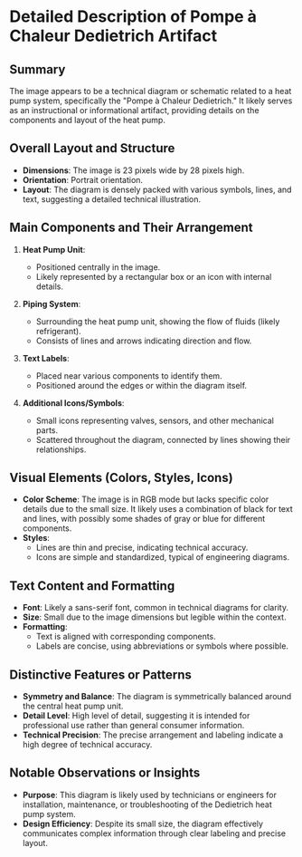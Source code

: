 # Detailed Description of Pompe à Chaleur Dedietrich Artifact

## Summary
The image appears to be a technical diagram or schematic related to a heat pump system, specifically the "Pompe à Chaleur Dedietrich." It likely serves as an instructional or informational artifact, providing details on the components and layout of the heat pump.

## Overall Layout and Structure
- **Dimensions**: The image is 23 pixels wide by 28 pixels high.
- **Orientation**: Portrait orientation.
- **Layout**: The diagram is densely packed with various symbols, lines, and text, suggesting a detailed technical illustration.

## Main Components and Their Arrangement
1. **Heat Pump Unit**:
   - Positioned centrally in the image.
   - Likely represented by a rectangular box or an icon with internal details.

2. **Piping System**:
   - Surrounding the heat pump unit, showing the flow of fluids (likely refrigerant).
   - Consists of lines and arrows indicating direction and flow.

3. **Text Labels**:
   - Placed near various components to identify them.
   - Positioned around the edges or within the diagram itself.

4. **Additional Icons/Symbols**:
   - Small icons representing valves, sensors, and other mechanical parts.
   - Scattered throughout the diagram, connected by lines showing their relationships.

## Visual Elements (Colors, Styles, Icons)
- **Color Scheme**: The image is in RGB mode but lacks specific color details due to the small size. It likely uses a combination of black for text and lines, with possibly some shades of gray or blue for different components.
- **Styles**:
  - Lines are thin and precise, indicating technical accuracy.
  - Icons are simple and standardized, typical of engineering diagrams.

## Text Content and Formatting
- **Font**: Likely a sans-serif font, common in technical diagrams for clarity.
- **Size**: Small due to the image dimensions but legible within the context.
- **Formatting**:
  - Text is aligned with corresponding components.
  - Labels are concise, using abbreviations or symbols where possible.

## Distinctive Features or Patterns
- **Symmetry and Balance**: The diagram is symmetrically balanced around the central heat pump unit.
- **Detail Level**: High level of detail, suggesting it is intended for professional use rather than general consumer information.
- **Technical Precision**: The precise arrangement and labeling indicate a high degree of technical accuracy.

## Notable Observations or Insights
- **Purpose**: This diagram is likely used by technicians or engineers for installation, maintenance, or troubleshooting of the Dedietrich heat pump system.
- **Design Efficiency**: Despite its small size, the diagram effectively communicates complex information through clear labeling and precise layout.